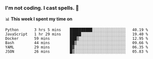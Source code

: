 ### I'm not coding. I cast spells. 🎩

📊 **This week I spent my time on**
<!--START_SECTION:waka-->

```text
Python       3 hrs 5 mins    ██████████░░░░░░░░░░░░░░░   40.19 %
JavaScript   1 hr 29 mins    █████░░░░░░░░░░░░░░░░░░░░   19.40 %
Docker       59 mins         ███▒░░░░░░░░░░░░░░░░░░░░░   12.95 %
Bash         44 mins         ██▒░░░░░░░░░░░░░░░░░░░░░░   09.66 %
YAML         29 mins         █▓░░░░░░░░░░░░░░░░░░░░░░░   06.35 %
JSON         26 mins         █▒░░░░░░░░░░░░░░░░░░░░░░░   05.83 %
```

<!--END_SECTION:waka-->
